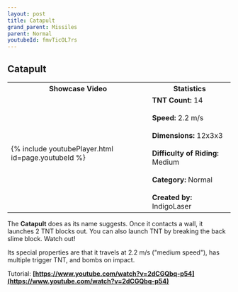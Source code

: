 ```yaml
---
layout: post
title: Catapult
grand_parent: Missiles
parent: Normal
youtubeId: fmvTicOL7rs
---
```

**Catapult**
---

<table>
    <tr>
        <th>Showcase Video</th>
        <th>Statistics</th>
    </tr>
    <tr>
        <td>{% include youtubePlayer.html id=page.youtubeId %}</td>
        <td>
            <b>TNT Count:</b> 14<br><br>
            <b>Speed:</b> 2.2 m/s<br><br>
            <b>Dimensions:</b> 12x3x3<br><br>
            <b>Difficulty of Riding:</b> Medium<br><br>
            <b>Category:</b> Normal<br><br>
            <b>Created by:</b> IndigoLaser
        </td>
    </tr>
</table>

The **Catapult** does as its name suggests. Once it contacts a wall, it launches 2 TNT blocks out. You can also launch TNT by breaking the back slime block. Watch out!

Its special properties are that it travels at 2.2 m/s ("medium speed"), has multiple trigger TNT, and bombs on impact.

Tutorial: __[https://www.youtube.com/watch?v=2dCGQbq-p54](https://www.youtube.com/watch?v=2dCGQbq-p54)__